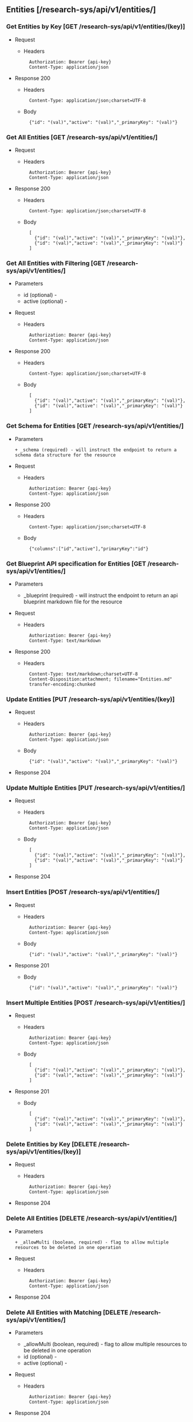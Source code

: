 ## Entities [/research-sys/api/v1/entities/]

### Get Entities by Key [GET /research-sys/api/v1/entities/(key)]
	 
+ Request

    + Headers

            Authorization: Bearer {api-key}
            Content-Type: application/json

+ Response 200
    + Headers

            Content-Type: application/json;charset=UTF-8

    + Body
    
            {"id": "(val)","active": "(val)","_primaryKey": "(val)"}

### Get All Entities [GET /research-sys/api/v1/entities/]
	 
+ Request

    + Headers

            Authorization: Bearer {api-key}
            Content-Type: application/json

+ Response 200
    + Headers

            Content-Type: application/json;charset=UTF-8

    + Body
    
            [
              {"id": "(val)","active": "(val)","_primaryKey": "(val)"},
              {"id": "(val)","active": "(val)","_primaryKey": "(val)"}
            ]

### Get All Entities with Filtering [GET /research-sys/api/v1/entities/]
    
+ Parameters

    + id (optional) - 
    + active (optional) - 

            
+ Request

    + Headers

            Authorization: Bearer {api-key}
            Content-Type: application/json 

+ Response 200
    + Headers

            Content-Type: application/json;charset=UTF-8

    + Body
    
            [
              {"id": "(val)","active": "(val)","_primaryKey": "(val)"},
              {"id": "(val)","active": "(val)","_primaryKey": "(val)"}
            ]
			
### Get Schema for Entities [GET /research-sys/api/v1/entities/]
	                                          
+ Parameters

      + _schema (required) - will instruct the endpoint to return a schema data structure for the resource
      
+ Request

    + Headers

            Authorization: Bearer {api-key}
            Content-Type: application/json

+ Response 200
    + Headers

            Content-Type: application/json;charset=UTF-8

    + Body
    
            {"columns":["id","active"],"primaryKey":"id"}
		
### Get Blueprint API specification for Entities [GET /research-sys/api/v1/entities/]
	 
+ Parameters

     + _blueprint (required) - will instruct the endpoint to return an api blueprint markdown file for the resource
                 
+ Request

    + Headers

            Authorization: Bearer {api-key}
            Content-Type: text/markdown

+ Response 200
    + Headers

            Content-Type: text/markdown;charset=UTF-8
            Content-Disposition:attachment; filename="Entities.md"
            transfer-encoding:chunked
### Update Entities [PUT /research-sys/api/v1/entities/(key)]

+ Request

    + Headers

            Authorization: Bearer {api-key}   
            Content-Type: application/json

    + Body
    
            {"id": "(val)","active": "(val)","_primaryKey": "(val)"}
			
+ Response 204

### Update Multiple Entities [PUT /research-sys/api/v1/entities/]

+ Request

    + Headers

            Authorization: Bearer {api-key}   
            Content-Type: application/json

    + Body
    
            [
              {"id": "(val)","active": "(val)","_primaryKey": "(val)"},
              {"id": "(val)","active": "(val)","_primaryKey": "(val)"}
            ]
			
+ Response 204
### Insert Entities [POST /research-sys/api/v1/entities/]

+ Request

    + Headers

            Authorization: Bearer {api-key}   
            Content-Type: application/json

    + Body
    
            {"id": "(val)","active": "(val)","_primaryKey": "(val)"}
			
+ Response 201
    
    + Body
            
            {"id": "(val)","active": "(val)","_primaryKey": "(val)"}
            
### Insert Multiple Entities [POST /research-sys/api/v1/entities/]

+ Request

    + Headers

            Authorization: Bearer {api-key}   
            Content-Type: application/json

    + Body
    
            [
              {"id": "(val)","active": "(val)","_primaryKey": "(val)"},
              {"id": "(val)","active": "(val)","_primaryKey": "(val)"}
            ]
			
+ Response 201
    
    + Body
            
            [
              {"id": "(val)","active": "(val)","_primaryKey": "(val)"},
              {"id": "(val)","active": "(val)","_primaryKey": "(val)"}
            ]
### Delete Entities by Key [DELETE /research-sys/api/v1/entities/(key)]
	 
+ Request

    + Headers

            Authorization: Bearer {api-key}
            Content-Type: application/json

+ Response 204

### Delete All Entities [DELETE /research-sys/api/v1/entities/]

+ Parameters

      + _allowMulti (boolean, required) - flag to allow multiple resources to be deleted in one operation

+ Request

    + Headers

            Authorization: Bearer {api-key}
            Content-Type: application/json

+ Response 204

### Delete All Entities with Matching [DELETE /research-sys/api/v1/entities/]

+ Parameters

    + _allowMulti (boolean, required) - flag to allow multiple resources to be deleted in one operation
    + id (optional) - 
    + active (optional) - 

      
+ Request

    + Headers

            Authorization: Bearer {api-key}
            Content-Type: application/json

+ Response 204
